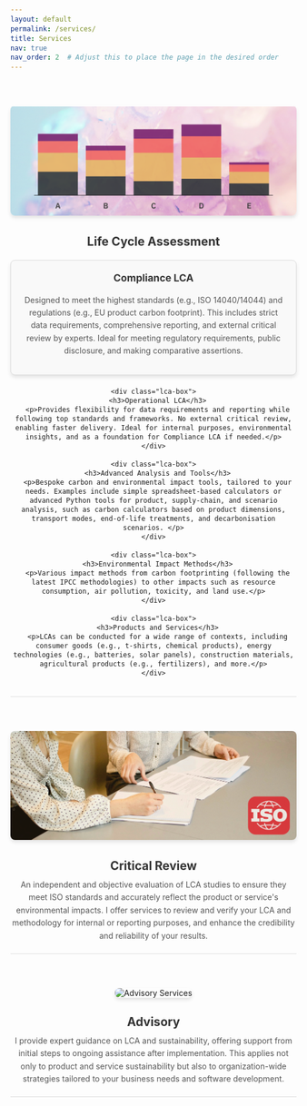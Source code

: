 ```yaml
---
layout: default
permalink: /services/
title: Services
nav: true
nav_order: 2  # Adjust this to place the page in the desired order
---
```


<style>
  .service {
    margin: 40px 0;
    padding: 20px 0;
    border-bottom: 1px solid #ddd;
    text-align: center;
  }

  .service img {
    max-width: 100%;
    height: auto;
    border-radius: 8px;
    margin-bottom: 20px;
    box-shadow: 0 4px 6px rgba(0, 0, 0, 0.1);
    transition: transform 0.3s ease, box-shadow 0.3s ease;
  }

  .service img:hover {
    transform: scale(1.05);
    box-shadow: 0 6px 10px rgba(0, 0, 0, 0.15);
  }

  .service h2 {
    margin: 10px 0;
    color: #333;
    font-size: 1.5em;
  }

  .service p {
    margin: 10px 0 0;
    line-height: 1.6;
    color: #555;
    font-size: 1em;
  }

  .lca-box {
    border: 1px solid #ddd;
    border-radius: 8px;
    padding: 20px;
    margin: 20px 0;
    background-color: #f9f9f9;
    box-shadow: 0 4px 6px rgba(0, 0, 0, 0.1);
    transition: transform 0.3s ease, box-shadow 0.3s ease, background-color 0.3s ease;
  }

  .lca-box:hover {
    transform: scale(1.02);
    box-shadow: 0 6px 10px rgba(0, 0, 0, 0.15);
    background-color: #fff8e1; /* Super light gold color */
  }

  .lca-box h3 {
    margin-top: 0;
    color: #333;
    font-size: 1.25em;
  }

  .lca-box p {
    margin: 10px 0;
    color: #555;
    font-size: 1em;
    line-height: 1.6;
  }

  .get-in-touch {
    margin: 50px 0 20px;
    text-align: center;
  }

  .get-in-touch a {
    display: inline-block;
    padding: 15px 30px;
    font-size: 1.2em;
    font-weight: bold;
    text-decoration: none;
    color: #fff;
    background-color: #007BFF; /* Bootstrap Primary Blue */
    border-radius: 8px;
    box-shadow: 0 4px 6px rgba(0, 0, 0, 0.1);
    transition: background-color 0.3s ease, box-shadow 0.3s ease;
  }

  .get-in-touch a:hover {
    background-color: #0056b3; /* Darker Blue on Hover */
    box-shadow: 0 6px 10px rgba(0, 0, 0, 0.15);
  }
</style>

<div class="services">
  <!-- Service 1: Life Cycle Assessment -->
  <div class="service">
    <img src="/assets/img/lca.png" alt="Life Cycle Assessment" />
    <h2>Life Cycle Assessment</h2>
    <div class="lca-box">
      <h3>Compliance LCA</h3>
      <p>Designed to meet the highest standards (e.g., ISO 14040/14044) and regulations (e.g., EU product carbon footprint). This includes strict data requirements, comprehensive reporting, and external critical review by experts. Ideal for meeting regulatory requirements, public disclosure, and making comparative assertions.</p>
    </div>

    <div class="lca-box">
      <h3>Operational LCA</h3>
      <p>Provides flexibility for data requirements and reporting while following top standards and frameworks. No external critical review, enabling faster delivery. Ideal for internal purposes, environmental insights, and as a foundation for Compliance LCA if needed.</p>
    </div>

    <div class="lca-box">
      <h3>Advanced Analysis and Tools</h3>
      <p>Bespoke carbon and environmental impact tools, tailored to your needs. Examples include simple spreadsheet-based calculators or advanced Python tools for product, supply-chain, and scenario analysis, such as carbon calculators based on product dimensions, transport modes, end-of-life treatments, and decarbonisation scenarios. </p>
    </div>

    <div class="lca-box">
      <h3>Environmental Impact Methods</h3>
      <p>Various impact methods from carbon footprinting (following the latest IPCC methodologies) to other impacts such as resource consumption, air pollution, toxicity, and land use.</p>
    </div>

    <div class="lca-box">
      <h3>Products and Services</h3>
      <p>LCAs can be conducted for a wide range of contexts, including consumer goods (e.g., t-shirts, chemical products), energy technologies (e.g., batteries, solar panels), construction materials, agricultural products (e.g., fertilizers), and more.</p>
    </div>
  </div>

  <!-- Service 2: Critical Review -->
  <div class="service">
    <img src="/assets/img/review.png" alt="Critical Review" />
    <h2>Critical Review</h2>
    <p>An independent and objective evaluation of LCA studies to ensure they meet ISO standards and accurately reflect the product or service's environmental impacts. I offer services to review and verify your LCA and methodology for internal or reporting purposes, and enhance the credibility and reliability of your results.</p>
  </div>

  <!-- Service 3: Advisory -->
  <div class="service">
    <img src="/assets/img/guide.png" alt="Advisory Services" />
    <h2>Advisory</h2>
    <p>I provide expert guidance on LCA and sustainability, offering support from initial steps to ongoing assistance after implementation. This applies not only to product and service sustainability but also to organization-wide strategies tailored to your business needs and software development.</p>
  </div>
</div>